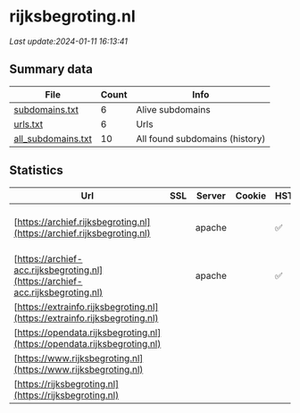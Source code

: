 # rijksbegroting.nl
*Last update:2024-01-11 16:13:41*
## Summary data
| File       | Count | Info |
|------------|-------|------|
|[subdomains.txt](/data/rijksbegroting/subdomains.txt)|6|Alive subdomains|
|[urls.txt](/data/rijksbegroting/urls.txt)|6|Urls|
|[all_subdomains.txt](/data/rijksbegroting/all_subdomains.txt)|10|All found subdomains (history)|
## Statistics
| Url | SSL | Server | Cookie | HSTS | CSP | XFO | XXP | RP | Tech |
|------------|-------|------|------|------|------|------|------|------|------|
|[https://archief.rijksbegroting.nl](https://archief.rijksbegroting.nl)| |apache| |:white_check_mark: | |:white_check_mark: | |:white_check_mark: |Apache HTTP Server H...|
|[https://archief-acc.rijksbegroting.nl](https://archief-acc.rijksbegroting.nl)| |apache| |:white_check_mark: | |:white_check_mark: | |:white_check_mark: |Apache HTTP Server H...|
|[https://extrainfo.rijksbegroting.nl](https://extrainfo.rijksbegroting.nl)| | | | | | | |:white_check_mark: |HSTS|
|[https://opendata.rijksbegroting.nl](https://opendata.rijksbegroting.nl)| | | | | | | |:white_check_mark: |HSTS|
|[https://www.rijksbegroting.nl](https://www.rijksbegroting.nl)| | | | | | | |:white_check_mark: |HSTS|
|[https://rijksbegroting.nl](https://rijksbegroting.nl)| | | | | | | |:white_check_mark: |HSTS|